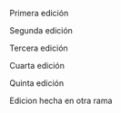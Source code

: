 Primera edición

Segunda edición

Tercera edición

Cuarta edición

Quinta edición

Edicion hecha en otra rama